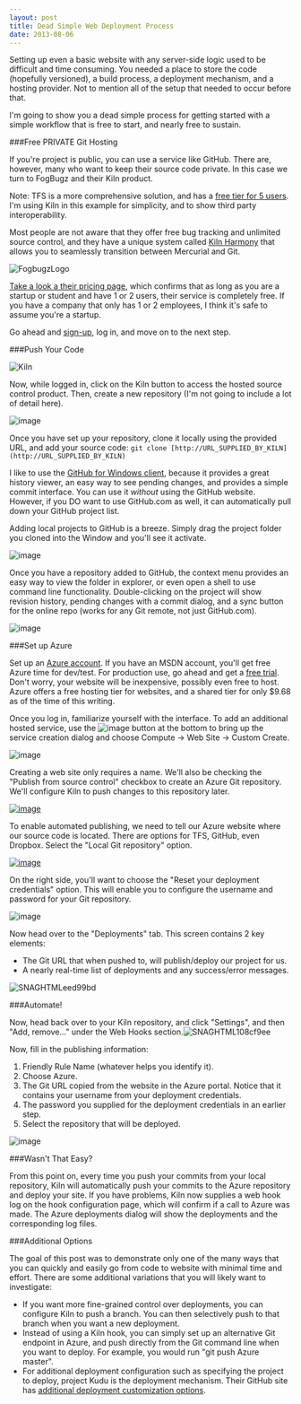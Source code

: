 ```yaml
---
layout: post
title: Dead Simple Web Deployment Process
date: 2013-08-06
---
```


Setting up even a basic website with any server-side logic used to be difficult and time consuming. You needed a place to store the code (hopefully versioned), a build process, a deployment mechanism, and a hosting provider. Not to mention all of the setup that needed to occur before that.

I'm going to show you a dead simple process for getting started with a simple workflow that is free to start, and nearly free to sustain.

###Free PRIVATE Git Hosting

If you're project is public, you can use a service like GitHub. There are, however, many who want to keep their source code private. In this case we turn to FogBugz and their Kiln product.

Note: TFS is a more comprehensive solution, and has a [free tier for 5 users](http://tfs.visualstudio.com/en-us/pricing/tfs-information). I'm using Kiln in this example for simplicity, and to show third party interoperability.

Most people are not aware that they offer free bug tracking and unlimited source control, and they have a unique system called [Kiln Harmony](http://blog.fogcreek.com/announcing-kiln-harmony-the-future-of-dvcs/) that allows you to seamlessly transition between Mercurial and Git.

![FogbugzLogo](FogbugzLogo.gif "FogbugzLogo")

[Take a look a their pricing page](http://www.fogcreek.com/fogbugz/pricing.html), which confirms that as long as you are a startup or student and have 1 or 2 users, their service is completely free. If you have a company that only has 1 or 2 employees, I think it's safe to assume you're a startup.

Go ahead and [sign-up](https://secure.fogcreek.com/fogbugz/try/?fccmp=_tryfb_nav), log in, and move on to the next step.

###Push Your Code

![Kiln](image.png "Kiln") 

Now, while logged in, click on the Kiln button to access the hosted source control product. Then, create a new repository (I'm not going to include a lot of detail here).

![image](image1.png "image") 

Once you have set up your repository, clone it locally using the provided URL, and add your source code:
 `git clone [http://URL_SUPPLIED_BY_KILN](http://URL_SUPPLIED_BY_KILN)`   

I like to use the [GitHub for Windows client](http://windows.github.com/), because it provides a great history viewer, an easy way to see pending changes, and provides a simple commit interface. You can use it _without_ using the GitHub website. However, if you DO want to use GitHub.com as well, it can automatically pull down your GitHub project list.

Adding local projects to GitHub is a breeze. Simply drag the project folder you cloned into the Window and you'll see it activate.

![image](image2.png "image")

Once you have a repository added to GitHub, the context menu provides an easy way to view the folder in explorer, or even open a shell to use command line functionality. Double-clicking on the project will show revision history, pending changes with a commit dialog, and a sync button for the online repo (works for any Git remote, not just GitHub.com).

![image](image3.png "image")

###Set up Azure

Set up an [Azure account](http://www.windowsazure.com/). If you have an MSDN account, you'll get free Azure time for dev/test. For production use, go ahead and get a [free trial](http://www.windowsazure.com/en-us/pricing/free-trial/). Don't worry, your website will be inexpensive, possibly even free to host. Azure offers a free hosting tier for websites, and a shared tier for only $9.68 as of the time of this writing.

Once you log in, familiarize yourself with the interface. To add an additional hosted service, use the ![image](image4.png "image") button at the bottom to bring up the service creation dialog and choose Compute -&gt; Web Site -&gt; Custom Create.

![image](image1_thumb.png "image")

Creating a web site only requires a name. We'll also be checking the "Publish from source control" checkbox to create an Azure Git repository. We'll configure Kiln to push changes to this repository later.

[![image](image8_thumb.png "image")](http://www.ytechie.com/post-images/2013/08/image8.png)

To enable automated publishing, we need to tell our Azure website where our source code is located. There are options for TFS, GitHub, even Dropbox. Select the "Local Git repository" option.

[![image](image12_thumb.png "image")](http://www.ytechie.com/post-images/2013/08/image12.png)

On the right side, you'll want to choose the "Reset your deployment credentials" option. This will enable you to configure the username and password for your Git repository.

![image](image5.png "image")

Now head over to the "Deployments" tab. This screen contains 2 key elements:

* The Git URL that when pushed to, will publish/deploy our project for us.
* A nearly real-time list of deployments and any success/error messages.  

![SNAGHTMLeed99bd](SNAGHTMLeed99bd.png "SNAGHTMLeed99bd")

###Automate!

Now, head back over to your Kiln repository, and click "Settings", and then "Add, remove..." under the Web Hooks section.![SNAGHTML108cf9ee](SNAGHTML108cf9ee.png "SNAGHTML108cf9ee")

Now, fill in the publishing information:

1.  Friendly Rule Name (whatever helps you identify it).
2.  Choose Azure.
3.  The Git URL copied from the website in the Azure portal. Notice that it contains your username from your deployment credentials.
4.  The password you supplied for the deployment credentials in an earlier step.
5.  Select the repository that will be deployed.  

![image](image6.png "image")

###Wasn't That Easy?

From this point on, every time you push your commits from your local repository, Kiln will automatically push your commits to the Azure repository and deploy your site. If you have problems, Kiln now supplies a web hook log on the hook configuration page, which will confirm if a call to Azure was made. The Azure deployments dialog will show the deployments and the corresponding log files.

###Additional Options

The goal of this post was to demonstrate only one of the many ways that you can quickly and easily go from code to website with minimal time and effort. There are some additional variations that you will likely want to investigate:

* If you want more fine-grained control over deployments, you can configure Kiln to push a branch. You can then selectively push to that branch when you want a new deployment.
* Instead of using a Kiln hook, you can simply set up an alternative Git endpoint in Azure, and push directly from the Git command line when you want to deploy. For example, you would run "git push Azure master".
* For additional deployment configuration such as specifying the project to deploy, project Kudu is the deployment mechanism. Their GitHub site has [additional deployment customization options](https://github.com/projectkudu/kudu/wiki/Customizing-deployments).